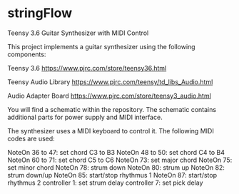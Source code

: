 # stringFlow
Teensy 3.6 Guitar Synthesizer with MIDI Control

This project implements a guitar synthesizer using the following components:

Teensy 3.6 https://www.pjrc.com/store/teensy36.html

Teensy Audio Library https://www.pjrc.com/teensy/td_libs_Audio.html

Audio Adapter Board https://www.pjrc.com/store/teensy3_audio.html

You will find a schematic within the repository. The schematic contains additional parts for power supply and MIDI interface.

The synthesizer uses a MIDI keyboard to control it. The following MIDI codes are used:

NoteOn 36 to 47:    set chord C3 to B3
NoteOn 48 to 50:    set chord C4 to B4
NoteOn 60 to 71:    set chord C5 to C6
NoteOn 73:          set major chord
NoteOn 75:          set minor chord
NoteOn 78:          strum down
NoteOn 80:          strum up
NoteOn 82:          strum down/up
NoteOn 85:          start/stop rhythmus 1
NoteOn 87:          start/stop rhythmus 2
controller 1:       set strum delay
controller 7:       set pick delay
